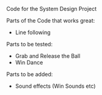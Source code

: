 Code for the System Design Project 

Parts of the Code that works great:

- Line following 

Parts to be tested:

- Grab and Release the Ball
- Win Dance

Parts to be added:

- Sound effects (Win Sounds etc)